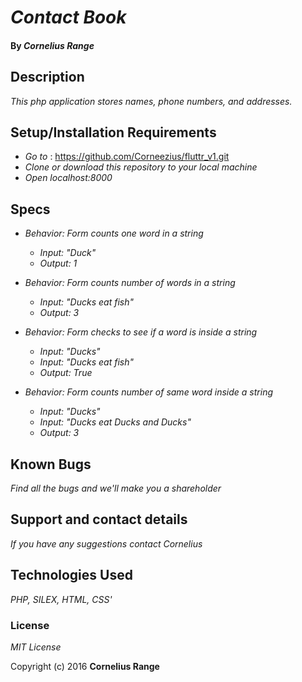 # _Contact Book_

#### By _**Cornelius Range**_

## Description

_This php application stores names, phone numbers, and addresses._


## Setup/Installation Requirements

* _Go to_ : https://github.com/Corneezius/fluttr_v1.git
* _Clone or download this repository to your local machine_
* _Open localhost:8000_

## Specs

* _Behavior: Form counts one word in a string_
  * _Input: "Duck"_
  * _Output: 1_

* _Behavior: Form counts number of words in a string_
  * _Input: "Ducks eat fish"_
  * _Output: 3_

* _Behavior: Form checks to see if a word is inside a string_
  * _Input: "Ducks"_
  * _Input: "Ducks eat fish"_
  * _Output: True_

* _Behavior: Form counts number of same word inside a string_
  * _Input: "Ducks"_
  * _Input: "Ducks eat Ducks and Ducks"_
  * _Output: 3_

## Known Bugs

_Find all the bugs and we'll make you a shareholder_

## Support and contact details

_If you have any suggestions contact Cornelius_

## Technologies Used

_PHP, SILEX, HTML, CSS'_

### License

*MIT License*

Copyright (c) 2016 **Cornelius Range**
